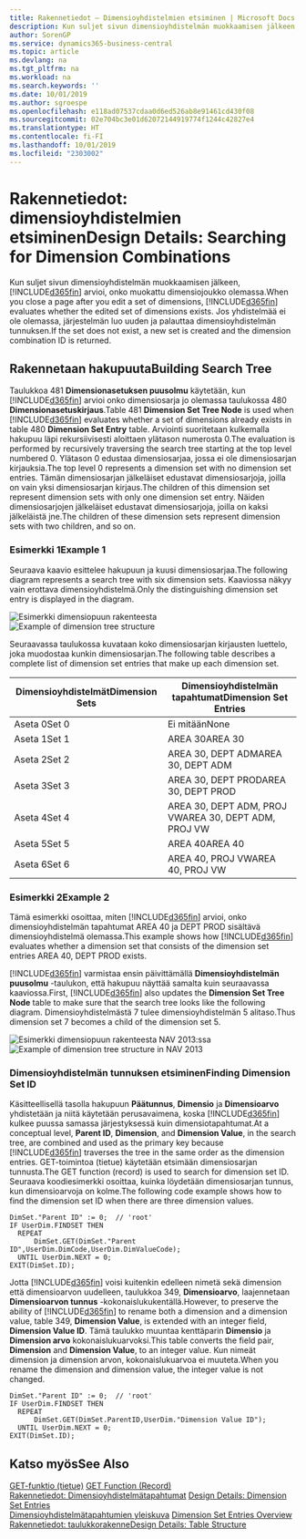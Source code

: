 ```yaml
---
title: Rakennetiedot – Dimensioyhdistelmien etsiminen | Microsoft Docs
description: Kun suljet sivun dimensioyhdistelmän muokkaamisen jälkeen, Business Central arvioi, onko muokattu dimensiojoukko olemassa. Jos yhdistelmää ei ole olemassa, järjestelmän luo uuden ja palauttaa dimensioyhdistelmän tunnuksen.
author: SorenGP
ms.service: dynamics365-business-central
ms.topic: article
ms.devlang: na
ms.tgt_pltfrm: na
ms.workload: na
ms.search.keywords: ''
ms.date: 10/01/2019
ms.author: sgroespe
ms.openlocfilehash: e118ad07537cdaa0d6ed526ab8e91461cd430f08
ms.sourcegitcommit: 02e704bc3e01d62072144919774f1244c42827e4
ms.translationtype: HT
ms.contentlocale: fi-FI
ms.lasthandoff: 10/01/2019
ms.locfileid: "2303002"
---
```

# <a name="design-details-searching-for-dimension-combinations"></a><span data-ttu-id="0f5c1-104">Rakennetiedot: dimensioyhdistelmien etsiminen</span><span class="sxs-lookup"><span data-stu-id="0f5c1-104">Design Details: Searching for Dimension Combinations</span></span>
<span data-ttu-id="0f5c1-105">Kun suljet sivun dimensioyhdistelmän muokkaamisen jälkeen, [!INCLUDE[d365fin](includes/d365fin_md.md)] arvioi, onko muokattu dimensiojoukko olemassa.</span><span class="sxs-lookup"><span data-stu-id="0f5c1-105">When you close a page after you edit a set of dimensions, [!INCLUDE[d365fin](includes/d365fin_md.md)] evaluates whether the edited set of dimensions exists.</span></span> <span data-ttu-id="0f5c1-106">Jos yhdistelmää ei ole olemassa, järjestelmän luo uuden ja palauttaa dimensioyhdistelmän tunnuksen.</span><span class="sxs-lookup"><span data-stu-id="0f5c1-106">If the set does not exist, a new set is created and the dimension combination ID is returned.</span></span>  

## <a name="building-search-tree"></a><span data-ttu-id="0f5c1-107">Rakennetaan hakupuuta</span><span class="sxs-lookup"><span data-stu-id="0f5c1-107">Building Search Tree</span></span>  
 <span data-ttu-id="0f5c1-108">Taulukkoa 481 **Dimensionasetuksen puusolmu** käytetään, kun [!INCLUDE[d365fin](includes/d365fin_md.md)] arvioi onko dimensiosarja jo olemassa taulukossa 480 **Dimensionasetuskirjaus**.</span><span class="sxs-lookup"><span data-stu-id="0f5c1-108">Table 481 **Dimension Set Tree Node** is used when [!INCLUDE[d365fin](includes/d365fin_md.md)] evaluates whether a set of dimensions already exists in table 480 **Dimension Set Entry** table.</span></span> <span data-ttu-id="0f5c1-109">Arviointi suoritetaan kulkemalla hakupuu läpi rekursiivisesti aloittaen ylätason numerosta 0.</span><span class="sxs-lookup"><span data-stu-id="0f5c1-109">The evaluation is performed by recursively traversing the search tree starting at the top level numbered 0.</span></span> <span data-ttu-id="0f5c1-110">Ylätason 0 edustaa dimensiosarjaa, jossa ei ole dimensiosarjan kirjauksia.</span><span class="sxs-lookup"><span data-stu-id="0f5c1-110">The top level 0 represents a dimension set with no dimension set entries.</span></span> <span data-ttu-id="0f5c1-111">Tämän dimensiosarjan jälkeläiset edustavat dimensiosarjoja, joilla on vain yksi dimensiosarjan kirjaus.</span><span class="sxs-lookup"><span data-stu-id="0f5c1-111">The children of this dimension set represent dimension sets with only one dimension set entry.</span></span> <span data-ttu-id="0f5c1-112">Näiden dimensiosarjojen jälkeläiset edustavat dimensiosarjoja, joilla on kaksi jälkeläistä jne.</span><span class="sxs-lookup"><span data-stu-id="0f5c1-112">The children of these dimension sets represent dimension sets with two children, and so on.</span></span>  

### <a name="example-1"></a><span data-ttu-id="0f5c1-113">Esimerkki 1</span><span class="sxs-lookup"><span data-stu-id="0f5c1-113">Example 1</span></span>  
 <span data-ttu-id="0f5c1-114">Seuraava kaavio esittelee hakupuun ja kuusi dimensiosarjaa.</span><span class="sxs-lookup"><span data-stu-id="0f5c1-114">The following diagram represents a search tree with six dimension sets.</span></span> <span data-ttu-id="0f5c1-115">Kaaviossa näkyy vain erottava dimensioyhdistelmä.</span><span class="sxs-lookup"><span data-stu-id="0f5c1-115">Only the distinguishing dimension set entry is displayed in the diagram.</span></span>  

 <span data-ttu-id="0f5c1-116">![Esimerkki dimensiopuun rakenteesta](media/nav2013_dimension_tree.png "Esimerkki dimensiopuun rakenteesta")</span><span class="sxs-lookup"><span data-stu-id="0f5c1-116">![Example of dimension tree structure](media/nav2013_dimension_tree.png "Example of dimension tree structure")</span></span>  

 <span data-ttu-id="0f5c1-117">Seuraavassa taulukossa kuvataan koko dimensiosarjan kirjausten luettelo, joka muodostaa kunkin dimensiosarjan.</span><span class="sxs-lookup"><span data-stu-id="0f5c1-117">The following table describes a complete list of dimension set entries that make up each dimension set.</span></span>  

|<span data-ttu-id="0f5c1-118">Dimensioyhdistelmät</span><span class="sxs-lookup"><span data-stu-id="0f5c1-118">Dimension Sets</span></span>|<span data-ttu-id="0f5c1-119">Dimensioyhdistelmän tapahtumat</span><span class="sxs-lookup"><span data-stu-id="0f5c1-119">Dimension Set Entries</span></span>|  
|--------------------|---------------------------|  
|<span data-ttu-id="0f5c1-120">Aseta 0</span><span class="sxs-lookup"><span data-stu-id="0f5c1-120">Set 0</span></span>|<span data-ttu-id="0f5c1-121">Ei mitään</span><span class="sxs-lookup"><span data-stu-id="0f5c1-121">None</span></span>|  
|<span data-ttu-id="0f5c1-122">Aseta 1</span><span class="sxs-lookup"><span data-stu-id="0f5c1-122">Set 1</span></span>|<span data-ttu-id="0f5c1-123">AREA 30</span><span class="sxs-lookup"><span data-stu-id="0f5c1-123">AREA 30</span></span>|  
|<span data-ttu-id="0f5c1-124">Aseta 2</span><span class="sxs-lookup"><span data-stu-id="0f5c1-124">Set 2</span></span>|<span data-ttu-id="0f5c1-125">AREA 30, DEPT ADM</span><span class="sxs-lookup"><span data-stu-id="0f5c1-125">AREA 30, DEPT ADM</span></span>|  
|<span data-ttu-id="0f5c1-126">Aseta 3</span><span class="sxs-lookup"><span data-stu-id="0f5c1-126">Set 3</span></span>|<span data-ttu-id="0f5c1-127">AREA 30, DEPT PROD</span><span class="sxs-lookup"><span data-stu-id="0f5c1-127">AREA 30, DEPT PROD</span></span>|  
|<span data-ttu-id="0f5c1-128">Aseta 4</span><span class="sxs-lookup"><span data-stu-id="0f5c1-128">Set 4</span></span>|<span data-ttu-id="0f5c1-129">AREA 30, DEPT ADM, PROJ VW</span><span class="sxs-lookup"><span data-stu-id="0f5c1-129">AREA 30, DEPT ADM, PROJ VW</span></span>|  
|<span data-ttu-id="0f5c1-130">Aseta 5</span><span class="sxs-lookup"><span data-stu-id="0f5c1-130">Set 5</span></span>|<span data-ttu-id="0f5c1-131">AREA 40</span><span class="sxs-lookup"><span data-stu-id="0f5c1-131">AREA 40</span></span>|  
|<span data-ttu-id="0f5c1-132">Aseta 6</span><span class="sxs-lookup"><span data-stu-id="0f5c1-132">Set 6</span></span>|<span data-ttu-id="0f5c1-133">AREA 40, PROJ VW</span><span class="sxs-lookup"><span data-stu-id="0f5c1-133">AREA 40, PROJ VW</span></span>|  

### <a name="example-2"></a><span data-ttu-id="0f5c1-134">Esimerkki 2</span><span class="sxs-lookup"><span data-stu-id="0f5c1-134">Example 2</span></span>  
 <span data-ttu-id="0f5c1-135">Tämä esimerkki osoittaa, miten [!INCLUDE[d365fin](includes/d365fin_md.md)] arvioi, onko dimensioyhdistelmän tapahtumat AREA 40 ja DEPT PROD sisältävä dimensioyhdistelmä olemassa.</span><span class="sxs-lookup"><span data-stu-id="0f5c1-135">This example shows how [!INCLUDE[d365fin](includes/d365fin_md.md)] evaluates whether a dimension set that consists of the dimension set entries AREA 40, DEPT PROD exists.</span></span>  

 <span data-ttu-id="0f5c1-136">[!INCLUDE[d365fin](includes/d365fin_md.md)] varmistaa ensin päivittämällä **Dimensioyhdistelmän puusolmu** -taulukon, että hakupuu näyttää samalta kuin seuraavassa kaaviossa.</span><span class="sxs-lookup"><span data-stu-id="0f5c1-136">First, [!INCLUDE[d365fin](includes/d365fin_md.md)] also updates the **Dimension Set Tree Node** table to make sure that the search tree looks like the following diagram.</span></span> <span data-ttu-id="0f5c1-137">Dimensioyhdistelmästä 7 tulee dimensioyhdistelmän 5 alitaso.</span><span class="sxs-lookup"><span data-stu-id="0f5c1-137">Thus dimension set 7 becomes a child of the dimension set 5.</span></span>  

 <span data-ttu-id="0f5c1-138">![Esimerkki dimensiopuun rakenteesta NAV 2013:ssa](media/nav2013_dimension_tree_example2.png "Esimerkki dimensiopuun rakenteesta NAV 2013:ssa")</span><span class="sxs-lookup"><span data-stu-id="0f5c1-138">![Example of dimension tree structure in NAV 2013](media/nav2013_dimension_tree_example2.png "Example of dimension tree structure in NAV 2013")</span></span>  

### <a name="finding-dimension-set-id"></a><span data-ttu-id="0f5c1-139">Dimensioyhdistelmän tunnuksen etsiminen</span><span class="sxs-lookup"><span data-stu-id="0f5c1-139">Finding Dimension Set ID</span></span>  
 <span data-ttu-id="0f5c1-140">Käsitteellisellä tasolla hakupuun **Päätunnus**, **Dimensio** ja **Dimensioarvo** yhdistetään ja niitä käytetään perusavaimena, koska [!INCLUDE[d365fin](includes/d365fin_md.md)] kulkee puussa samassa järjestyksessä kuin dimensiotapahtumat.</span><span class="sxs-lookup"><span data-stu-id="0f5c1-140">At a conceptual level, **Parent ID**, **Dimension**, and **Dimension Value**, in the search tree, are combined and used as the primary key because [!INCLUDE[d365fin](includes/d365fin_md.md)] traverses the tree in the same order as the dimension entries.</span></span> <span data-ttu-id="0f5c1-141">GET-toimintoa (tietue) käytetään etsimään dimensiosarjan tunnusta.</span><span class="sxs-lookup"><span data-stu-id="0f5c1-141">The GET function (record) is used to search for dimension set ID.</span></span> <span data-ttu-id="0f5c1-142">Seuraava koodiesimerkki osoittaa, kuinka löydetään dimensiosarjan tunnus, kun dimensioarvoja on kolme.</span><span class="sxs-lookup"><span data-stu-id="0f5c1-142">The following code example shows how to find the dimension set ID when there are three dimension values.</span></span>  

```  
DimSet."Parent ID" := 0;  // 'root'  
IF UserDim.FINDSET THEN  
  REPEAT  
      DimSet.GET(DimSet."Parent ID",UserDim.DimCode,UserDim.DimValueCode);  
  UNTIL UserDim.NEXT = 0;  
EXIT(DimSet.ID);  

```  

<span data-ttu-id="0f5c1-143">Jotta [!INCLUDE[d365fin](includes/d365fin_md.md)] voisi kuitenkin edelleen nimetä sekä dimension että dimensioarvon uudelleen, taulukkoa 349, **Dimensioarvo**, laajennetaan **Dimensioarvon tunnus** -kokonaislukukentällä.</span><span class="sxs-lookup"><span data-stu-id="0f5c1-143">However, to preserve the ability of [!INCLUDE[d365fin](includes/d365fin_md.md)] to rename both a dimension and a dimension value, table 349, **Dimension Value**, is extended with an integer field, **Dimension Value ID**.</span></span> <span data-ttu-id="0f5c1-144">Tämä taulukko muuntaa kenttäparin **Dimensio** ja **Dimension arvo** kokonaislukuarvoksi.</span><span class="sxs-lookup"><span data-stu-id="0f5c1-144">This table converts the field pair, **Dimension** and **Dimension Value**, to an integer value.</span></span> <span data-ttu-id="0f5c1-145">Kun nimeät dimension ja dimension arvon, kokonaislukuarvoa ei muuteta.</span><span class="sxs-lookup"><span data-stu-id="0f5c1-145">When you rename the dimension and dimension value, the integer value is not changed.</span></span>  

```  
DimSet."Parent ID" := 0;  // 'root'  
IF UserDim.FINDSET THEN  
  REPEAT  
      DimSet.GET(DimSet.ParentID,UserDim."Dimension Value ID");  
  UNTIL UserDim.NEXT = 0;  
EXIT(DimSet.ID);  

```  

## <a name="see-also"></a><span data-ttu-id="0f5c1-146">Katso myös</span><span class="sxs-lookup"><span data-stu-id="0f5c1-146">See Also</span></span>  
 <span data-ttu-id="0f5c1-147">[GET-funktio (tietue)](/dynamics-nav/GET-Function--Record-)  </span><span class="sxs-lookup"><span data-stu-id="0f5c1-147">[GET Function (Record)](/dynamics-nav/GET-Function--Record-)  </span></span>  
 <span data-ttu-id="0f5c1-148">[Rakennetiedot: Dimensioyhdistelmätapahtumat](design-details-dimension-set-entries.md) </span><span class="sxs-lookup"><span data-stu-id="0f5c1-148">[Design Details: Dimension Set Entries](design-details-dimension-set-entries.md) </span></span>  
 <span data-ttu-id="0f5c1-149">[Dimensioyhdistelmätapahtumien yleiskuva](design-details-dimension-set-entries-overview.md) </span><span class="sxs-lookup"><span data-stu-id="0f5c1-149">[Dimension Set Entries Overview](design-details-dimension-set-entries-overview.md) </span></span>  
 [<span data-ttu-id="0f5c1-150">Rakennetiedot: taulukkorakenne</span><span class="sxs-lookup"><span data-stu-id="0f5c1-150">Design Details: Table Structure</span></span>](design-details-table-structure.md)   
 
